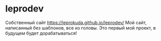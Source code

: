 # leprodev
Собственный сайт
https://leprokuda.github.io/leprodev/
Мой сайт, написанный без шаблонов, все из головы.
Это первый мой проект, в будущем будет дорабатываться!
